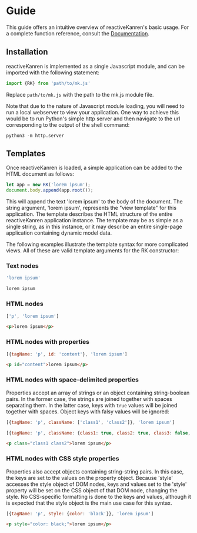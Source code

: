 # Guide

This guide offers an intuitive overview of reactiveKanren's basic usage. For a complete function reference, consult the [Documentation](DOCUMENTATION.md).

## Installation

reactiveKanren is implemented as a single Javascript module, and can be imported with the following statement:

```javascript
import {RK} from 'path/to/mk.js'
```

Replace ```path/to/mk.js``` with the path to the mk.js module file.

Note that due to the nature of Javascript module loading, you will need to run a local webserver to view your application. One way to achieve this would be to run Python's simple http server and then navigate to the url corresponding to the output of the shell command:

```shell
python3 -m http.server
```

## Templates
Once reactiveKanren is loaded, a simple application can be added to the HTML document as follows:

```javascript
let app = new RK('lorem ipsum');
document.body.append(app.root());
```

This will append the text 'lorem ipsum' to the body of the document. The string argument, 'lorem ipsum', represents the "view template" for this application. The template describes the HTML structure of the entire reactiveKanren application instance. The template may be as simple as a single string, as in this instance, or it may describe an entire single-page application containing dynamic model data.

The following examples illustrate the template syntax for more complicated views. All of these are valid template arguments for the RK constructor:

### Text nodes
```javascript
'lorem ipsum'
```

```html
lorem ipsum
```

### HTML nodes

```javascript
['p', 'lorem ipsum']
```

```html
<p>lorem ipsum</p>
```

### HTML nodes with properties

```javascript
[{tagName: 'p', id: 'content'}, 'lorem ipsum']
```

```html
<p id="content">lorem ipsum</p>
```

### HTML nodes with space-delimited properties

Properties accept an array of strings or an object containing string-boolean pairs. In the former case, the strings are joined together with spaces separating them. In the latter case, keys with ```true``` values will be joined together with spaces. Object keys with falsy values will be ignored:

```javascript
[{tagName: 'p', className: ['class1', 'class2']}, 'lorem ipsum']
```

```javascript
[{tagName: 'p', className: {class1: true, class2: true, class3: false, class4: null}}, 'lorem ipsum']
```

```html
<p class="class1 class2">lorem ipsum</p>
```

### HTML nodes with CSS style properties
Properties also accept objects containing string-string pairs. In this case, the keys are set to the values on the property object. Because 'style' accesses the style object of DOM nodes, keys and values set to the 'style' property will be set on the CSS object of that DOM node, changing the style. No CSS-specific formatting is done to the keys and values, although it is expected that the style object is the main use case for this syntax.

```javascript
[{tagName: 'p', style: {color: 'black'}}, 'lorem ipsum']
```

```html
<p style="color: black;">lorem ipsum</p>
```